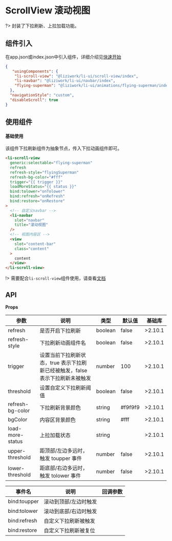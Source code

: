 # ScrollView 滚动视图

?> 封装了下拉刷新、上拉加载功能。

## 组件引入
在app.json或index.json中引入组件，详细介绍见[快速开始](/quickstart)
``` json
{
   "usingComponents": {
    "li-scroll-view": "@liziwork/li-ui/scroll-view/index",
    "li-navbar": "@liziwork/li-ui/navbar/index",
    "flying-superman": "@liziwork/li-ui/animations/flying-superman/index"
  },
  "navigationStyle": "custom",
  "disableScroll": true
}
```

## 使用组件

#### 基础使用
该组件下拉刷新组件为抽象节点，传入下拉动画组件即可。
``` html
<li-scroll-view
  generic:selectable="flying-superman"
  refresh
  refresh-style="flyingSuperman"
  refresh-bg-color="#fff"
  trigger="{{ trigger }}"
  loadMoreStatus="{{ status }}"
  bind:tolower="onTolower"
  bind:refresh="onRefresh"
  bind:restore="onRestore"
>
  <!-- 自定义navbar -->
  <li-navbar
    slot="navbar"
    title="滚动视图"
  />
  <!-- 视图内容区 -->
  <view
    slot="content-bar"
    class="content"
  >
    content
  </view>
</li-scroll-view>
```
!> 需要配合`li-scroll-view`组件使用，请查看[文档](/components/scroll-view)

## API

**Props**

| 参数             | 说明                                                                          | 类型    | 默认值  | 基础库  |
| ---------------- | ----------------------------------------------------------------------------- | ------- | ------- | ------- |
| refresh          | 是否开启下拉刷新                                                              | boolean | false   | >2.10.1 |
| refresh-style    | 下拉刷新动画组件名                                                            | boolean | false   | >2.10.1 |
| trigger          | 设置当前下拉刷新状态，true 表示下拉刷新已经被触发，false 表示下拉刷新未被触发 | number  | 100     | >2.10.1 |
| threshold        | 设置自定义下拉刷新阈值                                                        | boolean | false   | >2.10.1 |
| refresh-bg-color | 下拉刷新背景颜色                                                              | string  | #f9f9f9 | >2.10.1 |
| bgColor          | 内容区背景颜色                                                                | string  | #fff    | >2.10.1 |
| load-more-status | 上拉加载状态                                                                  | string  |         | >2.10.1 |
| upper-threshold  | 距顶部/左边多远时，触发 toupper 事件                                          | number  | false   | >2.10.1 |
| lower-threshold  | 距底部/右边多远时，触发 tolower 事件                                          | number  | false   | >2.10.1 |

| 事件名       | 说明                  | 回调参数 |
| ------------ | --------------------- | -------- |
| bind:toupper | 滚动到顶部/左边时触发 |          |
| bind:tolower | 滚动到底部/右边时触发 |          |
| bind:refresh | 自定义下拉刷新被触发  |          |
| bind:restore | 自定义下拉刷新被复位  |          |